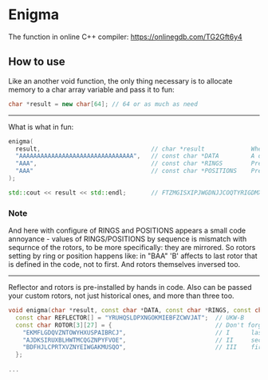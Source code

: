 # Enigma

The function in online C++ compiler: https://onlinegdb.com/TG2Gft6y4

## How to use

Like an another void function, the only thing necessary is to allocate memory to a char array variable and pass it to fun:

```cpp
char *result = new char[64]; // 64 or as much as need
```
----
What is what in fun:

```cpp
enigma(
  result,                               // char *result             Where encoded/decoded data will be write
  "AAAAAAAAAAAAAAAAAAAAAAAAAAAAAAAA",   // const char *DATA         A data that will be encoded/decoded
  "AAA",                                // const char *RINGS        Pre-installation rings of rotors
  "AAA"                                 // const char *POSITIONS    Pre-installation positions of rotors
);

std::cout << result << std::endl;       // FTZMGISXIPJWGDNJJCOQTYRIGDMXFIES
```
### Note
And here with configure of RINGS and POSITIONS appears a small code annoyance - values of RINGS/POSITIONS by sequence is mismatch with sequrnce of the rotors, to be more specifically: they are mirrored. So rotors setting by ring or position happens like: in "BAA" 'B' affects to last rotor that is defined in the code, not to first. And rotors themselves inversed too.

----
Reflector and rotors is pre-installed by hands in code. Also can be passed your custom rotors, not just historical ones, and more than three too.

```cpp
void enigma(char *result, const char *DATA, const char *RINGS, const char *POSITIONS) {
  const char REFLECTOR[] = "YRUHQSLDPXNGOKMIEBFZCWVJAT";  // UKW-B
  const char ROTOR[3][27] = {                             // Don't forget to increase the amount of memory
    "EKMFLGDQVZNTOWYHXUSPAIBRCJ",                         // I      last
    "AJDKSIRUXBLHWTMCQGZNPYFVOE",                         // II     second
    "BDFHJLCPRTXVZNYEIWGAKMUSQO",                         // III    first
  };
  
...
```
